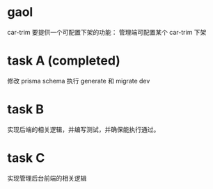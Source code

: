 # gaol

car-trim 要提供一个可配置下架的功能：
管理端可配置某个 car-trim 下架

# task A (completed)

修改 prisma schema
执行 generate 和 migrate dev

# task B

实现后端的相关逻辑，并编写测试，并确保能执行通过。

# task C

实现管理后台前端的相关逻辑
